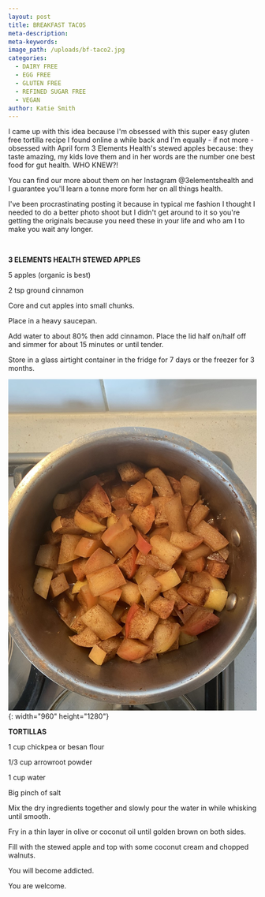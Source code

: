 ```yaml
---
layout: post
title: BREAKFAST TACOS
meta-description:
meta-keywords:
image_path: /uploads/bf-taco2.jpg
categories:
  - DAIRY FREE
  - EGG FREE
  - GLUTEN FREE
  - REFINED SUGAR FREE
  - VEGAN
author: Katie Smith
---
```


I came up with this idea because I'm obsessed with this super easy gluten free tortilla recipe I found online a while back and I'm equally - if not more - obsessed with April form 3 Elements Health's stewed apples because: they taste amazing, my kids love them and in her words are the number one best food for gut health. WHO KNEW?\!

You can find our more about them on her Instagram @3elementshealth and I guarantee you'll learn a tonne more form her on all things health.

I've been procrastinating posting it because in typical me fashion I thought I needed to do a better photo shoot but I didn't get around to it so you're getting the originals because you need these in your life and who am I to make you wait any longer.

&nbsp;

**3 ELEMENTS HEALTH STEWED APPLES**

5 apples (organic is best)

2 tsp ground cinnamon

Core and cut apples into small chunks.

Place in a heavy saucepan.

Add water to about 80% then add cinnamon. Place the lid half on/half off and simmer for about 15 minutes or until tender.

Store in a glass airtight container in the fridge for 7 days or the freezer for 3 months.

![](/uploads/apple.jpg){: width="960" height="1280"}

**TORTILLAS**

1 cup chickpea or besan flour

1/3 cup arrowroot powder

1 cup water

Big pinch of salt

Mix the dry ingredients together and slowly pour the water in while whisking until smooth.

Fry in a thin layer in olive or coconut oil until golden brown on both sides.

Fill with the stewed apple and top with some coconut cream and chopped walnuts.

You will become addicted.

You are welcome.

&nbsp;

&nbsp;
